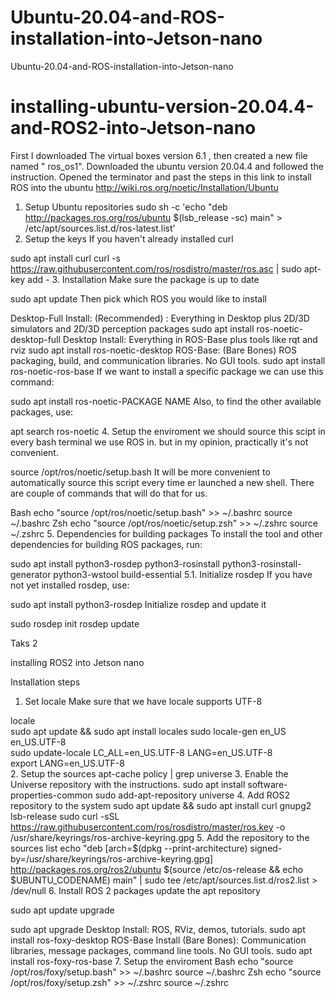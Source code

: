 # Ubuntu-20.04-and-ROS-installation-into-Jetson-nano
Ubuntu-20.04-and-ROS-installation-into-Jetson-nano
# installing-ubuntu-version-20.04.4-and-ROS2-into-Jetson-nano

First I downloaded The virtual boxes version 6.1  , then created a new file named " ros_os1".
Downloaded the ubuntu version  20.04.4 and followed the instruction.
Opened the terminator and past the steps in this link to install ROS into the ubuntu 
http://wiki.ros.org/noetic/Installation/Ubuntu


1. Setup Ubuntu repositories
sudo sh -c 'echo "deb http://packages.ros.org/ros/ubuntu $(lsb_release -sc) main" > /etc/apt/sources.list.d/ros-latest.list'
2. Setup the keys
If you haven't already installed curl

sudo apt install curl
curl -s https://raw.githubusercontent.com/ros/rosdistro/master/ros.asc | sudo apt-key add -
3. Installation
Make sure the package is up to date

sudo apt update
Then pick which ROS you would like to install

Desktop-Full Install: (Recommended) : Everything in Desktop plus 2D/3D simulators and 2D/3D perception packages
sudo apt install ros-noetic-desktop-full
Desktop Install: Everything in ROS-Base plus tools like rqt and rviz
sudo apt install ros-noetic-desktop
ROS-Base: (Bare Bones) ROS packaging, build, and communication libraries. No GUI tools.
sudo apt install ros-noetic-ros-base
If we want to install a specific package we can use this command:

sudo apt install ros-noetic-PACKAGE NAME
Also, to find the other available packages, use:

apt search ros-noetic
4. Setup the enviroment
we should source this scipt in every bash terminal we use ROS in. but in my opinion, practically it's not convenient.

source /opt/ros/noetic/setup.bash
It will be more convenient to automatically source this script every time er launched a new shell. There are couple of commands that will do that for us.

Bash
echo "source /opt/ros/noetic/setup.bash" >> ~/.bashrc
source ~/.bashrc
Zsh
echo "source /opt/ros/noetic/setup.zsh" >> ~/.zshrc
source ~/.zshrc
5. Dependencies for building packages
To install the tool and other dependencies for building ROS packages, run:

sudo apt install python3-rosdep python3-rosinstall python3-rosinstall-generator python3-wstool build-essential
5.1. Initialize rosdep
If you have not yet installed rosdep, use:

sudo apt install python3-rosdep
Initialize rosdep and update it

sudo rosdep init
rosdep update


Taks 2

installing ROS2 into Jetson nano 

Installation steps
1. Set locale
Make sure that we have locale supports UTF-8

locale  
sudo apt update && sudo apt install locales 
sudo locale-gen en_US en_US.UTF-8  
sudo update-locale LC_ALL=en_US.UTF-8 LANG=en_US.UTF-8  
export LANG=en_US.UTF-8  
2. Setup the sources
apt-cache policy | grep universe
3. Enable the Universe repository with the instructions.
sudo apt install software-properties-common
sudo add-apt-repository universe
4. Add ROS2 repository to the system
sudo apt update && sudo apt install curl gnupg2 lsb-release
sudo curl -sSL https://raw.githubusercontent.com/ros/rosdistro/master/ros.key  -o /usr/share/keyrings/ros-archive-keyring.gpg
5. Add the repository to the sources list
echo "deb [arch=$(dpkg --print-architecture) signed-by=/usr/share/keyrings/ros-archive-keyring.gpg] http://packages.ros.org/ros2/ubuntu $(source /etc/os-release && echo $UBUNTU_CODENAME) main" | sudo tee /etc/apt/sources.list.d/ros2.list > /dev/null
6. Install ROS 2 packages
update the apt repository

sudo apt update
upgrade

sudo apt upgrade
Desktop Install: ROS, RViz, demos, tutorials.
sudo apt install ros-foxy-desktop
ROS-Base Install (Bare Bones): Communication libraries, message packages, command line tools. No GUI tools.
sudo apt install ros-foxy-ros-base
7. Setup the enviroment
Bash
echo "source /opt/ros/foxy/setup.bash" >> ~/.bashrc
source ~/.bashrc
Zsh
echo "source /opt/ros/foxy/setup.zsh" >> ~/.zshrc
source ~/.zshrc
